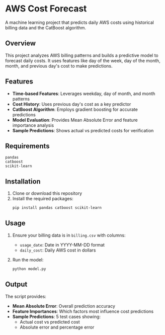 # AWS Cost Forecast

A machine learning project that predicts daily AWS costs using historical billing data and the CatBoost algorithm.

## Overview

This project analyzes AWS billing patterns and builds a predictive model to forecast daily costs. It uses features like day of the week, day of the month, month, and previous day's cost to make predictions.

## Features

- **Time-based Features**: Leverages weekday, day of month, and month patterns
- **Cost History**: Uses previous day's cost as a key predictor
- **CatBoost Algorithm**: Employs gradient boosting for accurate predictions
- **Model Evaluation**: Provides Mean Absolute Error and feature importance analysis
- **Sample Predictions**: Shows actual vs predicted costs for verification

## Requirements

```
pandas
catboost
scikit-learn
```

## Installation

1. Clone or download this repository
2. Install the required packages:
   ```bash
   pip install pandas catboost scikit-learn
   ```

## Usage

1. Ensure your billing data is in `billing.csv` with columns:
   - `usage_date`: Date in YYYY-MM-DD format
   - `daily_cost`: Daily AWS cost in dollars

2. Run the model:
   ```bash
   python model.py
   ```

## Output

The script provides:

- **Mean Absolute Error**: Overall prediction accuracy
- **Feature Importances**: Which factors most influence cost predictions
- **Sample Predictions**: 5 test cases showing:
  - Actual cost vs predicted cost
  - Absolute error and percentage error


